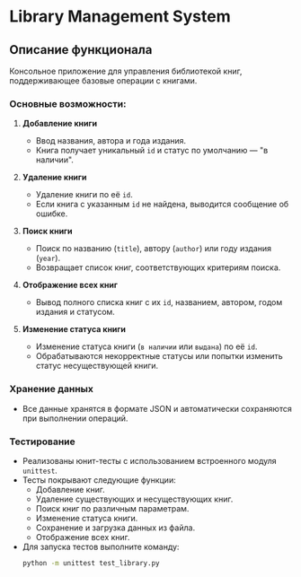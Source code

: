 # Library Management System

## Описание функционала

Консольное приложение для управления библиотекой книг, поддерживающее базовые операции с книгами.

### Основные возможности:
1. **Добавление книги**  
   - Ввод названия, автора и года издания.  
   - Книга получает уникальный `id` и статус по умолчанию — "в наличии".  

2. **Удаление книги**  
   - Удаление книги по её `id`.  
   - Если книга с указанным `id` не найдена, выводится сообщение об ошибке.  

3. **Поиск книги**  
   - Поиск по названию (`title`), автору (`author`) или году издания (`year`).  
   - Возвращает список книг, соответствующих критериям поиска.  

4. **Отображение всех книг**  
   - Вывод полного списка книг с их `id`, названием, автором, годом издания и статусом.  

5. **Изменение статуса книги**  
   - Изменение статуса книги (`в наличии` или `выдана`) по её `id`.  
   - Обрабатываются некорректные статусы или попытки изменить статус несуществующей книги.  

### Хранение данных
- Все данные хранятся в формате JSON и автоматически сохраняются при выполнении операций.

### Тестирование
- Реализованы юнит-тесты с использованием встроенного модуля `unittest`.
- Тесты покрывают следующие функции:
  * Добавление книг.
  * Удаление существующих и несуществующих книг.
  * Поиск книг по различным параметрам.
  * Изменение статуса книги.
  * Сохранение и загрузка данных из файла.
  * Отображение всех книг.
- Для запуска тестов выполните команду:
  ```bash
  python -m unittest test_library.py